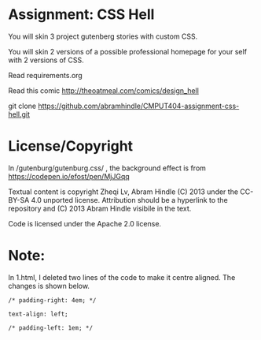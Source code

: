 Assignment: CSS Hell
====================

You will skin 3 project gutenberg stories with custom CSS.

You will skin 2 versions of a possible professional homepage for your
self with 2 versions of CSS.

Read requirements.org

Read this comic http://theoatmeal.com/comics/design_hell

git clone https://github.com/abramhindle/CMPUT404-assignment-css-hell.git

License/Copyright
=================

In /gutenburg/gutenburg.css/ , the background effect is from https://codepen.io/efost/pen/MjJGqq


Textual content is copyright Zheqi Lv, Abram Hindle (C) 2013 under the CC-BY-SA
4.0 unported license. Attribution should be a hyperlink to the
repository and (C) 2013 Abram Hindle visibile in the text.

Code is licensed under the Apache 2.0 license.


Note:
=================

In 1.html, I deleted two lines of the code to make it centre aligned.
The changes is shown below.




    /* padding-right: 4em; */
    
    text-align: left;
    
    /* padding-left: 1em; */
    


